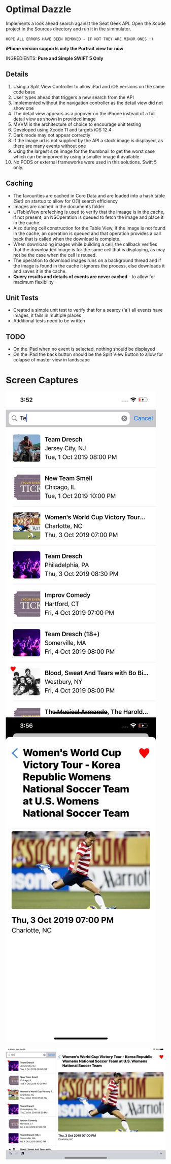 # Optimal Dazzle
Implements a look ahead search against the Seat Geek API. Open the Xcode project in the Sources directory and run it in the simmulator.

`HOPE ALL ERRORS HAVE BEEN REMOVED - IF NOT THEY ARE MINOR ONES :)`

**iPhone version supports only the Portrait view for now**

INGREDIENTS: **Pure and Simple SWIFT 5 Only**

## Details

1. Using a Split View Controller to allow iPad and iOS versions on the same code base
2. User types ahead that triggers a new search from the API
3. Implemented without the navigation controller as the detail view did not show one
4. The detail view appears as a popover on the iPhone instead of a full detail view as shown in provided image
5. MVVM is the architecture of choice to encourage unit testing
6. Developed using Xcode 11 and targets iOS 12.4
7. Dark mode may not appear correctly
8. If the image url is not supplied by the API a stock image is displayed, as there are many events without one
9. Using the largest size image for the thumbnail to get the worst case which can be imporved by using a smaller image if available
10. No PODS or external frameworks were used in this solutions. Swift 5 only.

## Caching

- The favourities are cached in Core Data and are loaded into a hash table (Set) on startup to allow for O(1) search efficiency
- Images are cached in the documents folder
- UITableView prefeching is used to verify that the imaage is in the cache, if not present, an NSOperation is queued to fetch the image and place it in the cache. 
- Also during cell construction for the Table View, if the image is not found in the cache, an operation is queued and that operation provides a call back that is called when the download is complete. 
- When downloading images while building a cell, the callback verifies that the downloaded image is for the same cell that is displaying, as may not be the case when the cell is reused.
- The operation to download images runs on a background thread and if the image is found in the cache it ignores the process, else downloads it and saves it in the cache. 
- **Query results and details of events are never cached** - to allow for maximum flexibility

## Unit Tests

- Created a simple unit test to verify that for a searcy ('a') all events have images, it fails in multiple places
- Additional tests need to be written

## TODO

- On the iPad when no event is selected, nothing should be displayed
- On the iPad the back button should be the Split View Button to allow for colapse of master view in landscape


# Screen Captures

![iPhone Master](docs/iphone-master.png) ![Details screen](docs/iphone-detail.png) 

![iPad Screen](docs/ipad.png) 